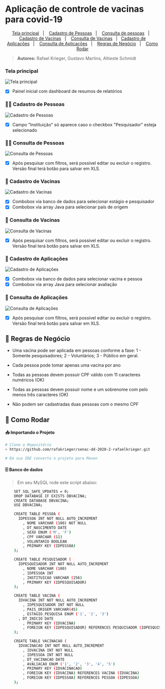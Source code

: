# Aplicação de controle de vacinas para covid-19

<p align="center">
  <a href="#tela-principal">Tela principal</a>&nbsp;&nbsp;&nbsp;|&nbsp;&nbsp;&nbsp;
  <a href="#man_in_tuxedo-cadastro-de-pessoas">Cadastro de Pessoas</a>&nbsp;&nbsp;&nbsp;|&nbsp;&nbsp;&nbsp;
  <a href="#female_detective-consulta-de-pessoas">Consulta de pessoas</a>&nbsp;&nbsp;&nbsp;|&nbsp;&nbsp;&nbsp;
  <a href="#pill-cadastro-de-vacinas">Cadastro de Vacinas</a>&nbsp;&nbsp;&nbsp;|&nbsp;&nbsp;&nbsp;
  <a href="#mag_right-consulta-de-vacinas">Consulta de Vacinas</a>&nbsp;&nbsp;&nbsp;|&nbsp;&nbsp;&nbsp;<a href="#syringe-cadastro-de-aplicações">Cadastro de Aplicações</a>&nbsp;&nbsp;&nbsp;|&nbsp;&nbsp;&nbsp;
  <a href="#mag_right-consulta-de-aplicações">Consulta de Aplicações</a>&nbsp;&nbsp;&nbsp;|&nbsp;&nbsp;&nbsp;
  <a href="#page_with_curl-regras-de-negócio">Regras de Negócio</a>&nbsp;&nbsp;&nbsp;|&nbsp;&nbsp;&nbsp;
  <a href="#construction_worker-como-rodar">Como Rodar</a>
</p>

> <strong>Autores:</strong> Rafael Krieger, Gustavo Martins, Altieste Schmidt

### Tela principal

![Tela principal](https://github.com/rafakrieger/senac-dd-2020-2-rafaelkrieger/blob/master/src/br/com/senac/vacinas/utils/images/principal.jpg)

- [X] Painel inicial com dashboard de resumos de relatórios

### :man_in_tuxedo: Cadastro de Pessoas

![Cadastro de Pessoas](https://github.com/rafakrieger/senac-dd-2020-2-rafaelkrieger/blob/master/src/br/com/senac/vacinas/utils/images/addpessoas.jpg)

- [x] Campo "Instituição" só aparece caso o checkbox "Pesquisador" esteja selecionado

### :female_detective: Consulta de Pessoas

![Consulta de Pessoas](https://github.com/rafakrieger/senac-dd-2020-2-rafaelkrieger/blob/master/src/br/com/senac/vacinas/utils/images/consulta-pessoas.jpg)

- [x] Após pesquisar com filtros, será possível editar ou excluir o registro. Versão final terá botão para salvar em XLS.

### :pill: Cadastro de Vacinas

![Cadastro de Vacinas](https://github.com/rafakrieger/senac-dd-2020-2-rafaelkrieger/blob/master/src/br/com/senac/vacinas/utils/images/addvacinas.jpg)

- [x] Combobox via banco de dados para selecionar estágio e pesquisador
- [x] Combobox via array Java para selecionar país de origem

### :mag_right: Consulta de Vacinas

![Consulta de Vacinas](https://github.com/rafakrieger/senac-dd-2020-2-rafaelkrieger/blob/master/src/br/com/senac/vacinas/utils/images/consulta-vacinas.jpg)

- [x] Após pesquisar com filtros, será possível editar ou excluir o registro. Versão final terá botão para salvar em XLS.

### :syringe: Cadastro de Aplicações

![Cadastro de Aplicações](https://github.com/rafakrieger/senac-dd-2020-2-rafaelkrieger/blob/master/src/br/com/senac/vacinas/utils/images/addvacinacao.jpg)

- [x] Combobox via banco de dados para selecionar vacina e pessoa
- [x] Combobox via array Java para selecionar avaliação

### :mag_right: Consulta de Aplicações

![Consulta de Aplicações](https://github.com/rafakrieger/senac-dd-2020-2-rafaelkrieger/blob/master/src/br/com/senac/vacinas/utils/images/consulta-aplicacoes.jpg)

- [x] Após pesquisar com filtros, será possível editar ou excluir o registro. Versão final terá botão para salvar em XLS.

## :page_with_curl: Regras de Negócio

- Uma vacina pode ser aplicada em pessoas conforme a fase:
1 - Somente pesquisadores;
2 - Voluntários;
3 - Público em geral.

- Cada pessoa pode tomar apenas uma vacina por ano

- Todas as pessoas devem possuir CPF válido com 11 caracteres  numéricos (OK)

- Todas as pessoas devem possuir nome e um sobrenome com pelo menos três caracteres (OK)

- Não podem ser cadastradas duas pessoas com o mesmo CPF

## :construction_worker: Como Rodar

#### :inbox_tray: Importando o Projeto

```bash
# Clone o Repositório
> https://github.com/rafakrieger/senac-dd-2020-2-rafaelkrieger.git

# Em sua IDE converta o projeto para Maven
```

#### :file_cabinet: Banco de dados
> Em seu MySQL rode este script abaixo:
```bash
    SET SQL_SAFE_UPDATES = 0;
    DROP DATABASE IF EXISTS DBVACINA;
    CREATE DATABASE DBVACINA;
    USE DBVACINA;

    CREATE TABLE PESSOA (
      IDPESSOA INT NOT NULL AUTO_INCREMENT
        , NOME VARCHAR (100) NOT NULL
        , DT_NASCIMENTO DATE
        , SEXO ENUM ('M', 'F')
        , CPF VARCHAR (11)
        , VOLUNTARIO BOOLEAN
        , PRIMARY KEY (IDPESSOA)
    );

    CREATE TABLE PESQUISADOR (
      IDPESQUISADOR INT NOT NULL AUTO_INCREMENT
        , NOME VARCHAR (100)
        , IDPESSOA INT
        , INSTITUICAO VARCHAR (256)
        , PRIMARY KEY (IDPESQUISADOR)
    );

    CREATE TABLE VACINA (
      IDVACINA INT NOT NULL AUTO_INCREMENT
        , IDPESQUISADOR INT NOT NULL
        , PAIS_ORIGEM VARCHAR(45)
        , ESTAGIO_PESQUISA ENUM ('1', '2', '3')
      , DT_INICIO DATE     
        , PRIMARY KEY (IDVACINA)
        , FOREIGN KEY (IDPESQUISADOR) REFERENCES PESQUISADOR (IDPESQUISADOR)
    );

    CREATE TABLE VACINACAO (
      IDVACINACAO INT NOT NULL AUTO_INCREMENT
        , IDVACINA INT NOT NULL
        , IDPESSOA INT NOT NULL
        , DT_VACINACAO DATE
        , AVALIACAO ENUM ('1', '2', '3', '4', '5')
        , PRIMARY KEY (IDVACINACAO)
        , FOREIGN KEY (IDVACINA) REFERENCES VACINA (IDVACINA)
        , FOREIGN KEY (IDPESSOA) REFERENCES PESSOA (IDPESSOA)
    );
```
